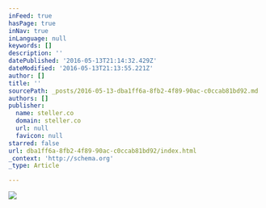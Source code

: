 ```yaml
---
inFeed: true
hasPage: true
inNav: true
inLanguage: null
keywords: []
description: ''
datePublished: '2016-05-13T21:14:32.429Z'
dateModified: '2016-05-13T21:13:55.221Z'
author: []
title: ''
sourcePath: _posts/2016-05-13-dba1ff6a-8fb2-4f89-90ac-c0ccab81bd92.md
authors: []
publisher:
  name: steller.co
  domain: steller.co
  url: null
  favicon: null
starred: false
url: dba1ff6a-8fb2-4f89-90ac-c0ccab81bd92/index.html
_context: 'http://schema.org'
_type: Article

---
```

![](https://d2rbodpj0xodc.cloudfront.net/templates/512324457088419799/efb912c8-610c-40bb-a903-0b33b8d4ad6c.png)